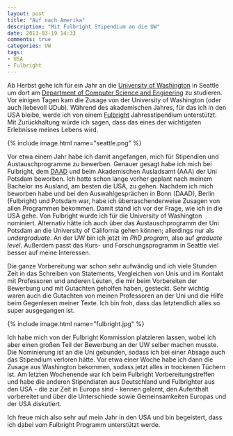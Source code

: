 ```yaml
---
layout: post
title: "Auf nach Amerika"
description: "Mit Fulbright Stipendium an die UW"
date: 2013-03-19 14:33
comments: true
categories: UW
tags:
- USA
- Fulbright
---
```


Ab Herbst gehe ich für ein Jahr an die [University of Washington](https://www.washington.edu/) in Seattle um dort am [Department of Computer Science and Engieering](http://www.cs.washington.edu/) zu studieren. Vor einigen Tagen kam die Zusage von der University of Washington (oder auch liebevoll UDub). Während des akademischen Jahres, für das ich in den USA bleibe, werde ich von einem [Fulbright](https://en.wikipedia.org/wiki/Fulbright_Program) Jahresstipendium unterstützt. Mit Zurückhaltung würde ich sagen, dass das eines der wichtigsten Erlebnisse meines Lebens wird.

{% include image.html name="seattle.png" %}

Vor etwa einem Jahr habe ich damit angefangen, mich für Stipendien und Austauschprogramme zu bewerben. Genauer gesagt habe ich mich bei Fulbright, dem [DAAD](https://www.daad.org/) und beim Akademischen Ausladsamt (AAA) der Uni Potsdam beworben. Ich hatte schon lange vorher geplant nach meinem Bachelor ins Ausland, am besten die USA, zu gehen. Nachdem ich mich beworben habe und bei den Auswahlgesprächen in Bonn (DAAD), Berlin (Fulbright) und Potsdam war, habe ich überraschenderweise Zusagen von allen Programmen bekommen. Damit stand ich vor der Frage, wie ich in die USA gehe. Von Fulbright wurde ich für die University of Washington nominiert. Alternativ hätte ich auch über das Austauschprogramm der Uni Potsdam an die University of California gehen können; allerdings nur als *undergraduate*. An der UW bin ich jetzt im *PhD program*, also auf *graduate level*. Außerdem passt das Kurs- und Forschungsprogramm in Seattle viel besser auf meine Interessen.

Die ganze Vorbereitung war schon sehr aufwändig und ich viele Stunden Zeit in das Schreiben von Statements, Vergleichen von Unis und im Kontakt mit Professoren und anderen Leuten, die mir beim Vorbereiten der Bewerbung und mit Gutachten geholfen haben, gesteckt. Sehr wichtig waren auch die Gutachten von meinen Professoren an der Uni und die Hilfe beim Gegenlesen meiner Texte. Ich bin froh, dass das letztendlich alles so super ausgegangen ist.

{% include image.html name="fulbright.jpg" %}

Ich habe mich von der Fulbright Kommission platzieren lassen, wobei ich aber einen großen Teil der Bewerbung an der UW selber machen musste. Die Nominierung ist an die Uni gebunden, sodass ich bei einer Absage auch das Stipendium verloren hätte. Vor etwa einer Woche habe ich dann die Zusage aus Washington bekommen, sodass jetzt alles in trockenen Tüchern ist. Am letzten Wochenende war ich beim Fulbright Vorbereitungstreffen und habe die anderen Stipendiaten aus Deutschland und Fulbrighter aus den USA - die zur Zeit in Europa sind - kennen gelernt, den Aufenthalt vorbereitet und über die Unterschiede sowie Gemeinsamkeiten Europas und der USA diskutiert.

Ich freue mich also sehr auf mein Jahr in den USA und bin begeistert, dass ich dabei vom Fulbright Programm unterstützt werde.
